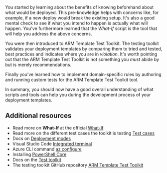 
You started by learning about the benefits of knowing beforehand about what would be deployed. This pre-knowledge helps with concerns like, for example,  if a new deploy would break the existing setup. It's also a good mental check to see if what you intend to happen is actually what will happen. You've furthermore learned that the *What-If* script is the tool that will help you address the above concerns.

You were then introduced to ARM Template Test Toolkit. The testing toolkit validates your deployment templates by comparing them to tried and tested, best practices and indicates where you are in *violation*. It's worth pointing out that the ARM Template Test Toolkit is not something you *must* abide by but is merely recommendations.

Finally you've learned how to implement domain-specific rules by authoring and running custom tests for the ARM Template Test Toolkit tool.

In summary, you should now have a good overall understanding of what scripts and tools can help you during the development process of your deployment templates.

## Additional resources

- Read more on **What-If** at the official [What-If](https://docs.microsoft.com/en-us/azure/azure-resource-manager/templates/template-deploy-what-if?tabs=azure-powershell)
- Read more on the different test cases the toolkit is testing [Test cases](https://docs.microsoft.com/en-us/azure/azure-resource-manager/templates/test-cases)
- Docs on [Deployment modes](https://docs.microsoft.com/azure/azure-resource-manager/templates/deployment-modes)
- Visual Studio Code [Integrated terminal](https://code.visualstudio.com/docs/editor/integrated-terminal)
- Azure CLI command [az configure](https://docs.microsoft.com/cli/azure/azure-cli-configuration?view=azure-cli-latest)
- Installing [PowerShell Core](https://docs.microsoft.com/en-us/azure/azure-resource-manager/templates/test-toolkit)
- Docs on the [Test toolkit](https://docs.microsoft.com/en-us/azure/azure-resource-manager/templates/test-toolkit)
- The testing toolkit GitHub repository [ARM Template Test Toolkit](https://aka.ms/arm-ttk-latest)
